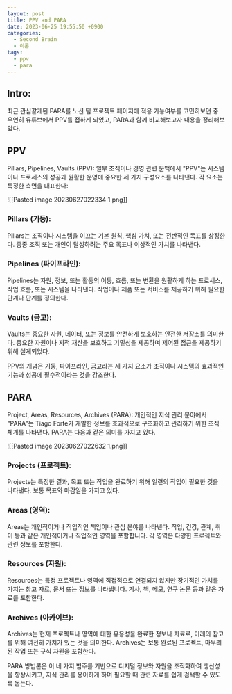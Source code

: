 ```yaml
---
layout: post
title: PPV and PARA
date: 2023-06-25 19:55:50 +0900
categories:
  - Second Brain
  - 이론
tags:
  - ppv
  - para
---
```


## Intro:

최근 관심같게된 PARA를 노션 팀 프로젝트 페이지에 적용 가능여부를 고민히보던 중 우연히 유튜브에서  PPV를 접하게 되었고, PARA과 함께 비교해보고자 내용을 정리해보았다.

## PPV
Pillars, Pipelines, Vaults (PPV): 일부 조직이나 경영 관련 문맥에서 "PPV"는 시스템이나 프로세스의 성공과 원활한 운영에 중요한 세 가지 구성요소를 나타낸다. 각 요소는 특정한 측면을 대표한다:

![[Pasted image 20230627022334 1.png]]

### Pillars (기둥): 
Pillars는 조직이나 시스템을 이끄는 기본 원칙, 핵심 가치, 또는 전반적인 목표를 상징한다. 종종 조직 또는 개인이 달성하려는 주요 목표나 이상적인 가치를 나타낸다.

### Pipelines (파이프라인): 
Pipelines는 자원, 정보, 또는 활동의 이동, 흐름, 또는 변환을 원활하게 하는 프로세스, 작업 흐름, 또는 시스템을 나타낸다. 작업이나 제품 또는 서비스를 제공하기 위해 필요한 단계나 단계를 정의한다.

### Vaults (금고): 
Vaults는 중요한 자원, 데이터, 또는 정보를 안전하게 보호하는 안전한 저장소를 의미한다. 중요한 자원이나 지적 재산을 보호하고 기밀성을 제공하며 제어된 접근을 제공하기 위해 설계되었다.

PPV의 개념은 기둥, 파이프라인, 금고라는 세 가지 요소가 조직이나 시스템의 효과적인 기능과 성공에 필수적이라는 것을 강조한다.

## PARA

Project, Areas, Resources, Archives (PARA): 개인적인 지식 관리 분야에서 "PARA"는 Tiago Forte가 개발한 정보를 효과적으로 구조화하고 관리하기 위한 조직 체계를 나타낸다. PARA는 다음과 같은 의미를 가지고 있다.

![[Pasted image 20230627022632 1.png]]

### Projects (프로젝트): 
Projects는 특정한 결과, 목표 또는 작업을 완료하기 위해 일련의 작업이 필요한 것을 나타낸다. 보통 목표와 마감일을 가지고 있다.

### Areas (영역): 
Areas는 개인적이거나 직업적인 책임이나 관심 분야를 나타낸다. 작업, 건강, 관계, 취미 등과 같은 개인적이거나 직업적인 영역을 포함합니다. 각 영역은 다양한 프로젝트와 관련 정보를 포함한다.

### Resources (자원): 
Resources는 특정 프로젝트나 영역에 직접적으로 연결되지 않지만 장기적인 가치를 가지는 참고 자료, 문서 또는 정보를 나타냅니다. 기사, 책, 메모, 연구 논문 등과 같은 자료를 포함한다.

### Archives (아카이브): 
Archives는 현재 프로젝트나 영역에 대한 유용성을 완료한 정보나 자료로, 미래의 참고를 위해 여전히 가치가 있는 것을 의미한다. Archives는 보통 완료된 프로젝트, 마무리된 작업 또는 구식 자원을 포함한다.

PARA 방법론은 이 네 가지 범주를 기반으로 디지털 정보와 자원을 조직화하여 생산성을 향상시키고, 지식 관리를 용이하게 하며 필요할 때 관련 자료를 쉽게 검색할 수 있도록 돕는다.

